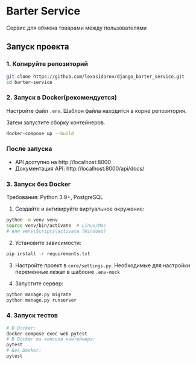 # Barter Service

Сервис для обмена товарами между пользователями

## Запуск проекта

### 1. Копируйте репозиторий
```bash
git clone https://github.com/lexasidorov/django_barter_service.git
cd barter-service
```

### 2. Запуск в Docker(рекомендуется)
Настройте файл `.env`. Шаблон файла находится в корне репозитория.

Затем запустите сборку контейнеров.
```bash
docker-compose up --build
```



### После запуска
* API доступно на http://localhost:8000     
* Документация API: http://localhost:8000/api/docs/


### 3. Запуск без Docker
Требования: Python 3.9+, PostgreSQL

1. Создайте и активируйте виртуальное окружение:

```bash
python -m venv venv
source venv/bin/activate  # Linux/Mac
# или venv\Scripts\activate (Windows)
```

2. Установите зависимости:

```bash
pip install -r requirements.txt
```
3. Настройте проект в `core/settings.py`.
Необходимые для настройки переменные лежат в шаблоне `.env-mock`

4. Запустите сервер:

```bash
python manage.py migrate
python manage.py runserver
```

### 4. Запуск тестов

```bash
# В Docker:
docker-compose exec web pytest
# В Docker из консоли контейнера:
pytest
# Без Docker:
pytest
```